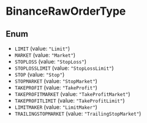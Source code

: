# BinanceRawOrderType

## Enum

* `LIMIT` (value: `"Limit"`)
* `MARKET` (value: `"Market"`)
* `STOPLOSS` (value: `"StopLoss"`)
* `STOPLOSSLIMIT` (value: `"StopLossLimit"`)
* `STOP` (value: `"Stop"`)
* `STOPMARKET` (value: `"StopMarket"`)
* `TAKEPROFIT` (value: `"TakeProfit"`)
* `TAKEPROFITMARKET` (value: `"TakeProfitMarket"`)
* `TAKEPROFITLIMIT` (value: `"TakeProfitLimit"`)
* `LIMITMAKER` (value: `"LimitMaker"`)
* `TRAILINGSTOPMARKET` (value: `"TrailingStopMarket"`)
